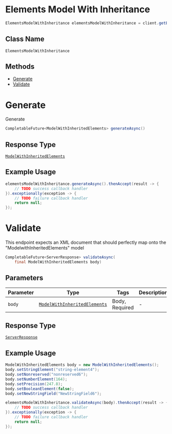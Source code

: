 # Elements Model With Inheritance

```java
ElementsModelWithInheritance elementsModelWithInheritance = client.getElementsModelWithInheritance();
```

## Class Name

`ElementsModelWithInheritance`

## Methods

* [Generate](/doc/controllers/elements-model-with-inheritance.md#generate)
* [Validate](/doc/controllers/elements-model-with-inheritance.md#validate)


# Generate

Generate

```java
CompletableFuture<ModelWithInheritedElements> generateAsync()
```

## Response Type

[`ModelWithInheritedElements`](/doc/models/model-with-inherited-elements.md)

## Example Usage

```java
elementsModelWithInheritance.generateAsync().thenAccept(result -> {
    // TODO success callback handler
}).exceptionally(exception -> {
    // TODO failure callback handler
    return null;
});
```


# Validate

This endpoint expects an XML document that should perfectly map onto the "ModelwithInheritedElements" model

```java
CompletableFuture<ServerResponse> validateAsync(
    final ModelWithInheritedElements body)
```

## Parameters

| Parameter | Type | Tags | Description |
|  --- | --- | --- | --- |
| `body` | [`ModelWithInheritedElements`](/doc/models/model-with-inherited-elements.md) | Body, Required | - |

## Response Type

[`ServerResponse`](/doc/models/server-response.md)

## Example Usage

```java
ModelWithInheritedElements body = new ModelWithInheritedElements();
body.setStringElement("string-element4");
body.setNonreserved("nonreserved6");
body.setNumberElement(164);
body.setPrecision(247.8);
body.setBooleanElement(false);
body.setNewStringField("NewStringField6");

elementsModelWithInheritance.validateAsync(body).thenAccept(result -> {
    // TODO success callback handler
}).exceptionally(exception -> {
    // TODO failure callback handler
    return null;
});
```

